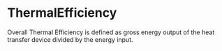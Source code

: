 ThermalEfficiency
=================

Overall Thermal Efficiency is defined as gross energy output of the heat transfer device divided by the energy input.
